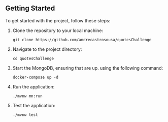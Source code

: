## Getting Started
To get started with the project, follow these steps:

1. Clone the repository to your local machine:
    ```shell
    git clone https://github.com/andrecastrosousa/quotesChallenge
2. Navigate to the project directory:
    ```shell
    cd quotesChallenge
3. Start the MongoDB, ensuring that are up. using the following command:
    ```shell
   docker-compose up -d

4. Run the application:
    ```shell
   ./mvnw mn:run

5. Test the application:
    ```shell
   ./mvnw test
